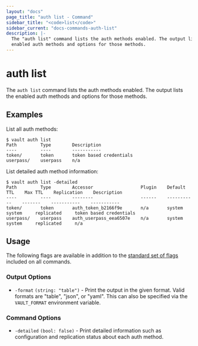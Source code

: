 ```yaml
---
layout: "docs"
page_title: "auth list - Command"
sidebar_title: "<code>list</code>"
sidebar_current: "docs-commands-auth-list"
description: |-
  The "auth list" command lists the auth methods enabled. The output lists the
  enabled auth methods and options for those methods.
---
```


# auth list

The `auth list` command lists the auth methods enabled. The output lists the
enabled auth methods and options for those methods.

## Examples

List all auth methods:

```text
$ vault auth list
Path         Type        Description
----         ----        -----------
token/       token       token based credentials
userpass/    userpass    n/a
```

List detailed auth method information:

```text
$ vault auth list -detailed
Path         Type        Accessor                  Plugin    Default TTL    Max TTL    Replication    Description
----         ----        --------                  ------    -----------    -------    -----------    -----------
token/       token       auth_token_b2166f9e       n/a       system         system     replicated     token based credentials
userpass/    userpass    auth_userpass_eea6507e    n/a       system         system     replicated     n/a
```

## Usage

The following flags are available in addition to the [standard set of
flags](/docs/commands/index.html) included on all commands.

### Output Options

- `-format` `(string: "table")` - Print the output in the given format. Valid
  formats are "table", "json", or "yaml". This can also be specified via the
  `VAULT_FORMAT` environment variable.

### Command Options

- `-detailed` `(bool: false)` - Print detailed information such as configuration
  and replication status about each auth method.
